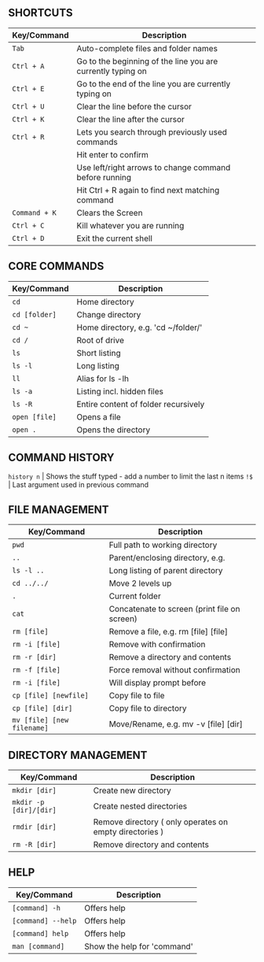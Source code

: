 ## SHORTCUTS

Key/Command | Description
--------------|-------------
`Tab` | Auto-complete files and folder names
`Ctrl + A` | Go to the beginning of the line you are currently typing on
`Ctrl + E` | Go to the end of the line you are currently typing on
`Ctrl + U` | Clear the line before the cursor
`Ctrl + K` | Clear the line after the cursor
`Ctrl + R` | Lets you search through previously used commands
`       ` | Hit enter to confirm
`       ` | Use left/right arrows to change command before running
`       ` | Hit Ctrl + R again to find next matching command
`Command + K` | Clears the Screen
`Ctrl + C` | Kill whatever you are running
`Ctrl + D` | Exit the current shell

## CORE COMMANDS

Key/Command | Description
--------------|-------------
`cd` | Home directory
`cd [folder]` | Change directory
`cd ~` | Home directory, e.g. 'cd ~/folder/'
`cd /` | Root of drive
`ls` | Short listing
`ls -l` | Long listing
`ll` | Alias for ls -lh
`ls -a` | Listing incl. hidden files
`ls -R` | Entire content of folder recursively
`open [file]` | Opens a file
`open .` | Opens the directory

## COMMAND HISTORY

`history n` | Shows the stuff typed - add a number to limit the last n items
`!$` | Last argument used in previous command

## FILE MANAGEMENT

Key/Command | Description
--------------|-------------
`pwd` | Full path to working directory
`..` | Parent/enclosing directory, e.g.
`ls -l ..` | Long listing of parent directory
`cd ../../` | Move 2 levels up
`.` | Current folder
`cat` | Concatenate to screen (print file on screen)
`rm [file]` | Remove a file, e.g. rm [file] [file]
`rm -i [file]` | Remove with confirmation
`rm -r [dir]` | Remove a directory and contents
`rm -f [file]` | Force removal without confirmation
`rm -i [file]` | Will display prompt before
`cp [file] [newfile]` | Copy file to file
`cp [file] [dir]` | Copy file to directory
`mv [file] [new filename]` | Move/Rename, e.g. mv -v [file] [dir]

## DIRECTORY MANAGEMENT

Key/Command | Description
--------------|-------------
`mkdir [dir]` | Create new directory
`mkdir -p [dir]/[dir]` | Create nested directories
`rmdir [dir]` | Remove directory ( only operates on empty directories )
`rm -R [dir]` | Remove directory and contents
 
## HELP

Key/Command | Description
--------------|-------------
`[command] -h` | Offers help
`[command] --help` | Offers help
`[command] help` | Offers help
`man [command]` | Show the help for 'command'
